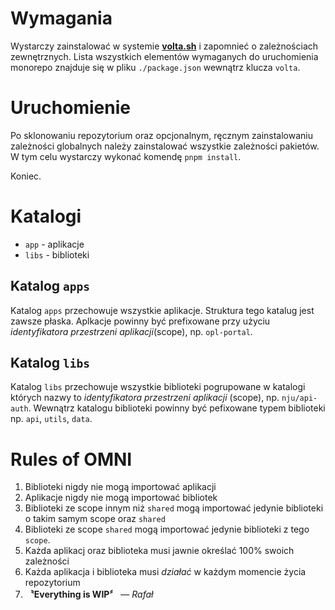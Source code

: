 # Wymagania

Wystarczy zainstalować w systemie **[volta.sh](https://volta.sh)** i zapomnieć o zależnościach zewnętrznych. Lista wszystkich elementów wymaganych do uruchomienia monorepo znajduje się w pliku `./package.json` wewnątrz klucza `volta`.

# Uruchomienie

Po sklonowaniu repozytorium oraz opcjonalnym, ręcznym zainstalowaniu zależności globalnych należy zainstalować wszystkie zależności pakietów. W tym celu wystarczy wykonać komendę `pnpm install`.

Koniec.

# Katalogi

- `app` - aplikacje
- `libs` - biblioteki

## Katalog `apps`

Katalog `apps` przechowuje wszystkie aplikacje. Struktura tego katalug jest zawsze płaska. Aplkacje powinny być prefixowane przy użyciu _identyfikatora przestrzeni aplikacji_(scope), np. `opl-portal`.

## Katalog `libs`

Katalog `libs` przechowuje wszystkie biblioteki pogrupowane w katalogi których nazwy to _identyfikatora przestrzeni aplikacji_ (scope), np. `nju/api-auth`. Wewnątrz katalogu biblioteki powinny być pefixowane typem biblioteki np. `api`, `utils`, `data`.

# Rules of OMNI

1. Biblioteki nigdy nie mogą importować aplikacji
2. Aplikacje nigdy nie mogą importować bibliotek
3. Biblioteki ze scope innym niż `shared` mogą importować jedynie biblioteki o takim samym scope oraz `shared`
4. Biblioteki ze scope `shared` mogą importować jedynie biblioteki z tego `scope`.
5. Każda aplikacj oraz biblioteka musi jawnie określać 100% swoich zależności
6. Każda aplikacja i biblioteka musi _działać_ w każdym momencie życia repozytorium
7. **〝Everything is WIP〞** — _Rafał_
